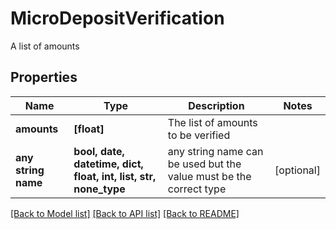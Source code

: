 # MicroDepositVerification

A list of amounts

## Properties
Name | Type | Description | Notes
------------ | ------------- | ------------- | -------------
**amounts** | **[float]** | The list of amounts to be verified | 
**any string name** | **bool, date, datetime, dict, float, int, list, str, none_type** | any string name can be used but the value must be the correct type | [optional]

[[Back to Model list]](../README.md#documentation-for-models) [[Back to API list]](../README.md#documentation-for-api-endpoints) [[Back to README]](../README.md)


